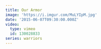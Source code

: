 ```yaml
---
title: Our Armor
image: 'https://i.imgur.com/MuLYIpM.jpg'
date: '2015-06-07T09:30:00.000Z'
video:
  type: vimeo
  id: 130028833
series: warriors
---
```


